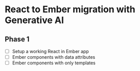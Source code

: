 # React to Ember migration with Generative AI 

## Phase 1 

- [ ] Setup a working React in Ember app
- [ ] Ember components with data attributes
- [ ] Ember components with only templates